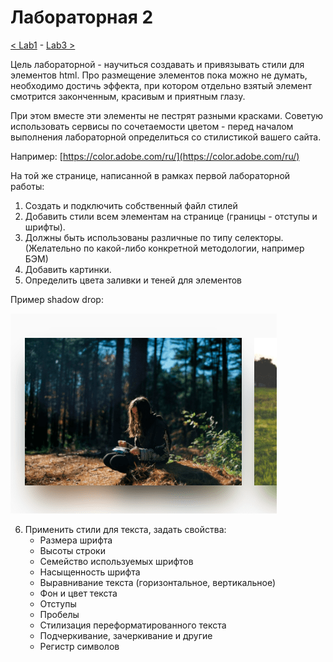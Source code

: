 # Лабораторная 2

[< Lab1](./lab1.md) - [Lab3 >](./lab3.md)

Цель лабораторной - научиться создавать и привязывать стили для элементов html. Про размещение элементов пока можно не думать, необходимо достичь эффекта, при котором отдельно взятый элемент смотрится законченным, красивым и приятным глазу. 

При этом вместе эти элементы не пестрят разными красками. Советую использовать сервисы по сочетаемости цветом - перед началом выполнения лабораторной определиться со стилистикой вашего сайта.

Например: [https://color.adobe.com/ru/](https://color.adobe.com/ru/)

На той же странице, написанной в рамках первой лабораторной работы:
1. Создать и подключить собственный файл стилей
2. Добавить стили всем элементам на странице (границы - отступы и шрифты). 
3. Должны быть использованы различные по типу селекторы. (Желательно по какой-либо конкретной методологии, например БЭМ)
4. Добавить картинки.
5. Определить цвета заливки и теней для элементов

Пример shadow drop:

![img](../images/lab2.png)

6. Применить стили для текста, задать свойства:
    - Размера шрифта
    - Высоты строки
    - Семейство используемых шрифтов
    - Насыщенность шрифта
    - Выравнивание текста (горизонтальное, вертикальное)
    - Фон и цвет текста
    - Отступы
    - Пробелы
    - Стилизация  переформатированного текста
    - Подчеркивание, зачеркивание и  другие
    - Регистр символов
